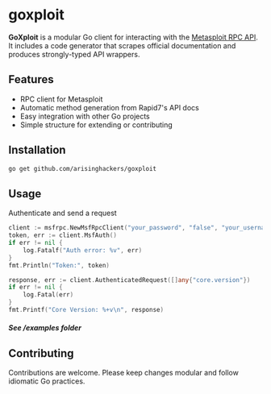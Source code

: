 # goxploit

**GoXploit** is a modular Go client for interacting with the [Metasploit RPC API](https://docs.rapid7.com/metasploit/standard-api-methods-reference).  
It includes a code generator that scrapes official documentation and produces strongly-typed API wrappers.

## Features

- RPC client for Metasploit
- Automatic method generation from Rapid7's API docs
- Easy integration with other Go projects
- Simple structure for extending or contributing

## Installation

```bash
go get github.com/arisinghackers/goxploit
```

## Usage 
Authenticate and send a request
```go
client := msfrpc.NewMsfRpcClient("your_password", "false", "your_username", "127.0.0.1", 55552, "/api")
token, err := client.MsfAuth()
if err != nil {
    log.Fatalf("Auth error: %v", err)
}
fmt.Println("Token:", token)

response, err := client.AuthenticatedRequest([]any{"core.version"})
if err != nil {
    log.Fatal(err)
}
fmt.Printf("Core Version: %+v\n", response)
```
##### See /examples folder

## Contributing
Contributions are welcome. Please keep changes modular and follow idiomatic Go practices.
